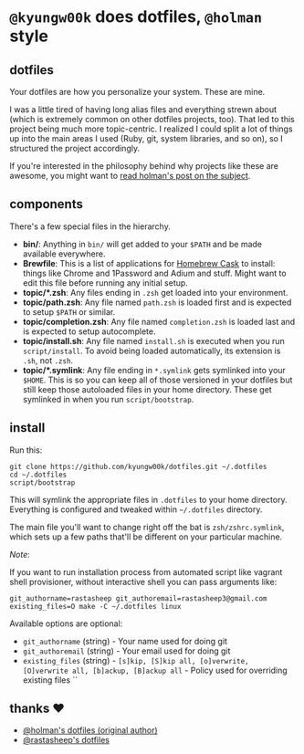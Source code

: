 # `@kyungw00k` does dotfiles, `@holman` style

## dotfiles

Your dotfiles are how you personalize your system. These are mine.

I was a little tired of having long alias files and everything strewn about (which is extremely common on other dotfiles projects, too). That led to this project being much more topic-centric. I realized I could split a lot of things up into the main areas I used (Ruby, git, system libraries, and so on), so I structured the project accordingly.

If you're interested in the philosophy behind why projects like these are awesome, you might want to [read holman's post on the subject](http://zachholman.com/2010/08/dotfiles-are-meant-to-be-forked/).

## components

There's a few special files in the hierarchy.

- **bin/**: Anything in `bin/` will get added to your `$PATH` and be made available everywhere.
- **Brewfile**: This is a list of applications for [Homebrew Cask](https://caskroom.github.io/) to install: things like Chrome and 1Password and Adium and stuff. Might want to edit this file before running any initial setup.
- **topic/\*.zsh**: Any files ending in `.zsh` get loaded into your environment.
- **topic/path.zsh**: Any file named `path.zsh` is loaded first and is expected to setup `$PATH` or similar.
- **topic/completion.zsh**: Any file named `completion.zsh` is loaded last and is expected to setup autocomplete.
- **topic/install.sh**: Any file named `install.sh` is executed when you run `script/install`. To avoid being loaded automatically, its extension is `.sh`, not `.zsh`.
- **topic/\*.symlink**: Any file ending in `*.symlink` gets symlinked into your `$HOME`. This is so you can keep all of those versioned in your dotfiles but still keep those autoloaded files in your home directory. These get symlinked in when you run `script/bootstrap`.

## install

Run this:

```
git clone https://github.com/kyungw00k/dotfiles.git ~/.dotfiles
cd ~/.dotfiles
script/bootstrap
```

This will symlink the appropriate files in `.dotfiles` to your home directory. Everything is configured and tweaked within `~/.dotfiles` directory.

The main file you'll want to change right off the bat is `zsh/zshrc.symlink`, which sets up a few paths that'll be different on your particular machine.

*Note*:

If you want to run installation process from automated script like vagrant shell provisioner, without interactive shell you can pass arguments like:

```
git_authorname=rastasheep git_authoremail=rastasheep3@gmail.com existing_files=O make -C ~/.dotfiles linux
```

Available options are optional:

- `git_authorname` (string) - Your name used for doing git
- `git_authoremail` (string) - Your email used for doing git
- `existing_files` (string) - `[s]kip, [S]kip all, [o]verwrite, [O]verwrite all, [b]ackup, [B]ackup all` - Policy used for overriding existing files ``

## thanks ❤️

- [@holman's dotfiles (original author)](https://github.com/holman/dotfiles) 
- [@rastasheep's dotfiles](https://github.com/rastasheep/dotfiles)